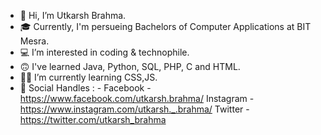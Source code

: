 - 👋 Hi, I’m Utkarsh Brahma.
- 🎓 Currently, I'm persueing Bachelors of Computer Applications at BIT Mesra.
- 💻 I’m interested in coding & technophile.
- 🙃 I've learned Java, Python, SQL, PHP, C and HTML.
- 👩‍💻 I’m currently learning CSS,JS.
- 📲 Social Handles : - 
Facebook - https://www.facebook.com/utkarsh.brahma/
Instagram - https://www.instagram.com/utkarsh._.brahma/ 
Twitter - https://twitter.com/utkarsh_brahma
                          

<!---
uttcurse/uttcurse is a ✨ special ✨ repository because its `README.md` (this file) appears on your GitHub profile.
You can click the Preview link to take a look at your changes.
--->
